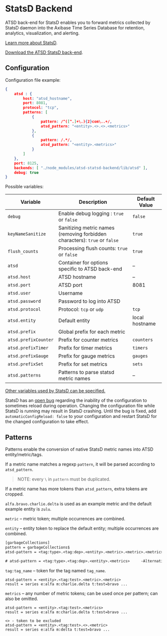 # StatsD Backend

ATSD back-end for StatsD enables you to forward metrics collected by StatsD daemon into the Axibase Time Series Database for retention, analytics, visualization, and alerting.

[Learn more about StatsD](README.md).

[Download the ATSD StatsD back-end](https://github.com/axibase/atsd-statsd-backend).

## Configuration

Configuration file example:

```json
{
    atsd : {
        host: "atsd_hostname",
        port: 8081,
        protocol: "tcp",
        patterns: [
            {
                pattern: /^([^.]+\.){2}com\..+/,
                atsd_pattern: "<entity>.<>.<>.<metrics>"
            },
            {
                pattern: /.*/,
                atsd_pattern: "<entity>.<metrics>"
            }
        ]
    },
    port: 8125,
    backends: [ "./node_modules/atsd-statsd-backend/lib/atsd" ],
    debug: true
}
```

Possible variables:

| Variable | Description | Default Value |
| --- | --- | --- |
|  `debug`  |  Enable debug logging : `true` or `false`  |  `false`  |
|  `keyNameSanitize`  |  Sanitizing metric names (removing forbidden characters): `true` or `false`  |  `true`  |
|  `flush_counts`  |  Processing flush counts: `true` or `false`  |  `true`  |
|  `atsd`  |  Container for options specific to ATSD back-end  |  –  |
|  `atsd.host`  |  ATSD hostname  |  –  |
|  `atsd.port`  |  ATSD port  |  8081  |
|  `atsd.user`  |  Username  |    |
|  `atsd.password`  |  Password to log into ATSD  |    |
|  `atsd.protocol`  |  Protocol: `tcp` or `udp`  |  `tcp`  |
|  `atsd.entity`  |  Default entity  |  local hostname  |
|  `atsd.prefix`  |  Global prefix for each metric  |    |
|  `atsd.prefixCounter`  |  Prefix for counter metrics  |  `counters`  |
|  `atsd.prefixTimer`  |  Prefix for timer metrics  |  `timers`  |
|  `atsd.prefixGauge`  |  Prefix for gauge metrics  |  `gauges`  |
|  `atsd.prefixSet`  |  Prefix for set metrics  |  `sets`  |
|  `atsd.patterns`  |  Patterns to parse statsd metric names  |  –  |

[Other variables used by StatsD can be specified.](https://github.com/etsy/statsd/blob/master/exampleConfig.js)

StatsD has an [open bug](https://github.com/etsy/statsd/issues/462) regarding the inability of the configuration to sometimes reload during operation. Changing the configuration file while StatsD is running may result in StatsD crashing. Until the bug is fixed, add `automaticConfigReload: false` to your configuration and restart StatsD for the changed configuration to take effect.

## Patterns

Patterns enable the conversion of native StatsD metric names into ATSD entity/metric/tags.

If a metric name matches a regexp `pattern`, it will be parsed according to `atsd_pattern`.

> NOTE: every `\` in `pattern` must be duplicated.

If a metric name has more tokens than `atsd_pattern`, extra tokens are cropped.

`alfa.bravo.charlie.delta` is used as an example metric and the default example entity is `zulu`.

`metric` – metric token; multiple occurrences are combined.

`entity` – entity token to replace the default entity; multiple occurrences are combined.

```txt
[garbageCollections]
pattern = garbageCollections$
atsd-pattern = <tag:type>.<tag:dep>.<entity>.<metric>.<metric>.<metric>

# atsd-pattern = <tag:type>.<tag:dep>.<entity>.<metrics>     -Alternative Syntax
```

`tag:tag_name` – token for the tag named `tag_name`.

```ls
atsd-pattern = <entity>.<tag:test>.<metric>.<metric>
result = series e:alfa m:charlie.delta t:test=bravo ...
```

`metrics` – any number of metric tokens; can be used once per pattern; can also be omitted.

```ls
atsd-pattern = <entity>.<tag:test>.<metrics>
result = series e:alfa m:charlie.delta t:test=bravo ...
```

```ls
<> - token to be excluded
atsd-pattern = <entity>.<tag:test>.<>.<metric>
result = series e:alfa m:delta t:test=bravo ...
```
